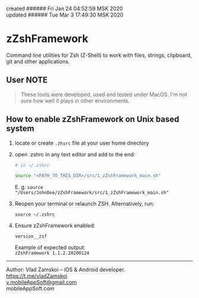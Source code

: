 created ###### Fri Jan 24 04:52:59 MSK 2020  
updated ###### Tue Mar  3 17:49:30 MSK 2020

# zZshFramework  
Command line utilities for Zsh (Z-Shell) to work with files, strings, clipboard, git and other applications.  

## User NOTE  
> These tools were developed, used and tested under MacOS. I'm not sure how well it plays in other environments.  

## How to enable zZshFramework on Unix based system  
1. locate or create `.zhsrc` file at your user home directory 

2. open .zshrc in any text editor and add to the end:  
    ``` bash
    # in ~/.zshrc
    
    source "<PATH_TO_THIS_DIR>/src/1_zZshFramework_main.sh"
    ```

    E. g. 
    `source "/Users/JohnDoe/zZshFramework/src/1_zZshFramework_main.sh"`

3. Reopen your terminal or relaunch ZSH. Alternatively, run:  
    ```
    source ~/.zshrc
    ```

4. Ensure zZshFramework enabled:    
    ```
    version__zsf
    ```

    Example of expected output:  
    `zZshFramework 1.1.2.20200124`  

---
Author: Vlad Zamskoi – iOS & Android developer.  
https://t.me/vladZamskoi  
<v.mobileAppSoft@gmail.com>  
mobileAppSoft.com
